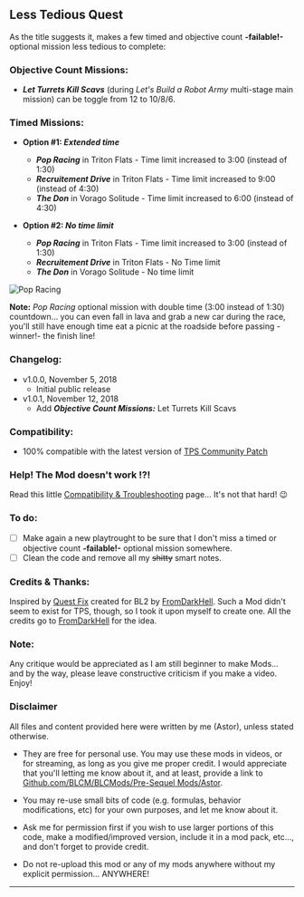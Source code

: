 ## Less Tedious Quest

As the title suggests it, makes a few timed and objective count __-failable!-__ optional mission less tedious to complete:

### Objective Count Missions:

- __*Let Turrets Kill Scavs*__ (during *Let's Build a Robot Army* multi-stage main mission) can be toggle from 12 to 10/8/6.
  

### Timed Missions:

- __Option #1: *Extended time*__
  - __*Pop Racing*__ in Triton Flats - Time limit increased to 3:00 (instead of 1:30)
  - __*Recruitement Drive*__ in Triton Flats - Time limit increased to 9:00 (instead of 4:30)
  - __*The Don*__ in Vorago Solitude - Time limit increased to 6:00 (instead of 4:30)

- __Option #2: *No time limit*__
  - __*Pop Racing*__ in Triton Flats - Time limit increased to 3:00 (instead of 1:30)
  - __*Recruitement Drive*__ in Triton Flats - No Time limit 
  - __*The Don*__ in Vorago Solitude - No time limit 

![Pop Racing](https://imgur.com/UxQuyBN.jpeg "Don't worry guys... even if my screen capture show French text, my mods are in English")

__Note:__ *Pop Racing* optional mission with double time (3:00 instead of 1:30) countdown... you can even fall in lava and grab a new car during the race, you'll still have enough time eat a picnic at the roadside before passing -winner!- the finish line!

### Changelog:
- v1.0.0, November 5, 2018
  - Initial public release
- v1.0.1, November 12, 2018
  - Add __*Objective Count Missions:*__ Let Turrets Kill Scavs

### Compatibility:

- 100% compatible with the latest version of [TPS Community Patch](https://github.com/BLCM/BLCMods/tree/master/Pre%20Sequel%20Mods/Community%20Patch)

### Help! The Mod doesn't work !?!

Read this little [Compatibility & Troubleshooting](https://github.com/BLCM/BLCMods/tree/master/Pre%20Sequel%20Mods/Astor/Compatibility%20%26%20Troubleshooting) page... It's not that hard!  :wink:

### To do:

- [ ] Make again a new playtrought to be sure that I don't miss a timed or objective count __-failable!-__ optional mission somewhere.
- [ ] Clean the code and remove all my ~~shitty~~ smart notes.

### Credits & Thanks:

Inspired by [Quest Fix](https://github.com/BLCM/BLCMods/blob/master/Borderlands%202%20mods/FromDarkHell/Quest%20Changes/QuestFix.txt) created for BL2 by [FromDarkHell](https://github.com/BLCM/BLCMods/tree/master/Borderlands%202%20mods/FromDarkHell). Such a Mod didn't seem to exist for TPS, though, so I took it upon myself to create one. All the credits go to [FromDarkHell](https://github.com/BLCM/BLCMods/tree/master/Borderlands%202%20mods/FromDarkHell) for the idea.
  
### Note: 

Any critique would be appreciated as I am still beginner to make Mods... and by the way, please leave constructive criticism if you make a video. 
Enjoy!

### Disclaimer

All files and content provided here were written by me (Astor), unless stated otherwise.

- They are free for personal use. You may use these mods in videos, or for streaming, as long as you give me proper credit. I would appreciate that you'll letting me know about it, and at least, provide a link to [Github.com/BLCM/BLCMods/Pre-Sequel Mods/Astor](https://github.com/BLCM/BLCMods/tree/master/Pre%20Sequel%20Mods/Astor).

- You may re-use small bits of code (e.g. formulas, behavior modifications, etc) for your own purposes, and let me know about it. 

- Ask me for permission first if you wish to use larger portions of this code, make a modified/improved version, include it in a mod pack, etc..., and don't forget to provide credit.

- Do not re-upload this mod or any of my mods anywhere without my explicit permission... ANYWHERE!

* * * * *



